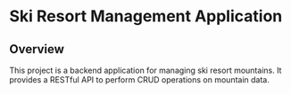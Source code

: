 # Ski Resort Management Application

## Overview
This project is a backend application for managing ski resort mountains. It provides a RESTful API to perform CRUD operations on mountain data.